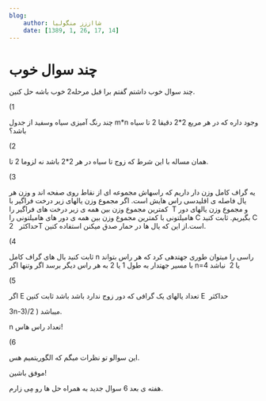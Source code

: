 ```yaml
---
blog:
    author: شااززز منگولیا
    date: [1389, 1, 26, 17, 14]
---
```

# چند سوال خوب

<div class="cnt">
چند سوال خوب داشتم گفتم برا قبل مرحله2 خوب باشه حل کنین.<p>(1</p>
<p>چند رنگ آمیزی سیاه وسفید از جدول m*n وجود داره که در هر مربع 2*2 دقیقا 2 تا سیاه باشد؟</p>
<p>(2 </p>
<p>همان مساله با این شرط که زوج تا سیاه در هر 2*2 باشد نه لزوما 2 تا.</p>
<p>(3</p>
<p>یه گراف کامل وزن دار داریم که راسهاش مجموعه ای از نقاط روی صفحه اند و وزن هر یال فاصله ی اقلیدسی راس هایش است. اگر مجموع وزن یالهای زیر درخت فراگیر با کمترین مجموع وزن بین همه ی زیر درخت های فراگیر را  T و مجموع وزن یالهای دور هامیلتونی با کمترین مجموع وزن بین همه ی دور های هامیلتونی را C بگیریم. ثابت کنید C حداکثر   2T است.از این که یال ها در حمار صدق میکنن استفاده کنین.   </p>
<p>(4</p>
<p>ثابت کنید یال های گراف کامل n راسی را میتوان طوری جهتدهی کرد که هر راس بتواند با مسیر جهتدار به طول 1 یا 2 به هر راس دیگر برسد اگر وتنها اگر n=4 یا 2  نباشد</p>
<p>(5</p>
<p>اگر E تعداد یالهای یک گرافی که دور زوج ندارد باشد باشد ثابت کنین E  حداکثر</p>
<p>3n-3)/2 ) میباشد.</p>
<p>n تعداد راس هاس!</p>
<p>(6</p>
<p>این سوالو تو نظرات میگم که الگوریتمیم هس.</p>
<p>موفق باشین!</p>
<p>هفته ی بعد 6 سوال جدید به همراه حل ها رو مِی زارم.</p>
</div>
